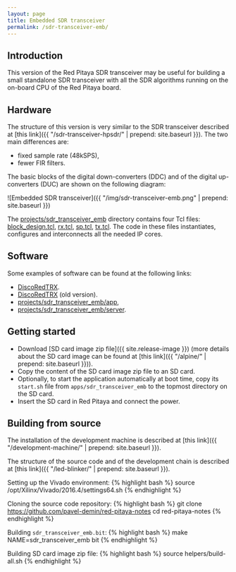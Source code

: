 ```yaml
---
layout: page
title: Embedded SDR transceiver
permalink: /sdr-transceiver-emb/
---
```


Introduction
-----

This version of the Red Pitaya SDR transceiver may be useful for building a small standalone SDR transceiver with all the SDR algorithms running on the on-board CPU of the Red Pitaya board.

Hardware
-----

The structure of this version is very similar to the SDR transceiver described at [this link]({{ "/sdr-transceiver-hpsdr/" | prepend: site.baseurl }}). The two main differences are:

 - fixed sample rate (48kSPS),
 - fewer FIR filters.

The basic blocks of the digital down-converters (DDC) and of the digital up-converters (DUC) are shown on the following diagram:

![Embedded SDR transceiver]({{ "/img/sdr-transceiver-emb.png" | prepend: site.baseurl }})

The [projects/sdr_transceiver_emb](https://github.com/pavel-demin/red-pitaya-notes/tree/master/projects/sdr_transceiver_emb) directory contains four Tcl files: [block_design.tcl](https://github.com/pavel-demin/red-pitaya-notes/blob/master/projects/sdr_transceiver_emb/block_design.tcl), [rx.tcl](https://github.com/pavel-demin/red-pitaya-notes/blob/master/projects/sdr_transceiver_emb/rx.tcl), [sp.tcl](https://github.com/pavel-demin/red-pitaya-notes/blob/master/projects/sdr_transceiver_emb/sp.tcl), [tx.tcl](https://github.com/pavel-demin/red-pitaya-notes/blob/master/projects/sdr_transceiver_emb/tx.tcl). The code in these files instantiates, configures and interconnects all the needed IP cores.

Software
-----

Some examples of software can be found at the following links:

 - [DiscoRedTRX](https://github.com/ted051/DiscoRedTRX).
 - [DiscoRedTRX](https://github.com/pavel-demin/DiscoRedTRX) (old version).
 - [projects/sdr_transceiver_emb/app](https://github.com/pavel-demin/red-pitaya-notes/tree/master/projects/sdr_transceiver_emb/app),
 - [projects/sdr_transceiver_emb/server](https://github.com/pavel-demin/red-pitaya-notes/tree/master/projects/sdr_transceiver_emb/server).

Getting started
-----

 - Download [SD card image zip file]({{ site.release-image }}) (more details about the SD card image can be found at [this link]({{ "/alpine/" | prepend: site.baseurl }})).
 - Copy the content of the SD card image zip file to an SD card.
 - Optionally, to start the application automatically at boot time, copy its `start.sh` file from `apps/sdr_transceiver_emb` to the topmost directory on the SD card.
 - Insert the SD card in Red Pitaya and connect the power.

Building from source
-----

The installation of the development machine is described at [this link]({{ "/development-machine/" | prepend: site.baseurl }}).

The structure of the source code and of the development chain is described at [this link]({{ "/led-blinker/" | prepend: site.baseurl }}).

Setting up the Vivado environment:
{% highlight bash %}
source /opt/Xilinx/Vivado/2016.4/settings64.sh
{% endhighlight %}

Cloning the source code repository:
{% highlight bash %}
git clone https://github.com/pavel-demin/red-pitaya-notes
cd red-pitaya-notes
{% endhighlight %}

Building `sdr_transceiver_emb.bit`:
{% highlight bash %}
make NAME=sdr_transceiver_emb bit
{% endhighlight %}

Building SD card image zip file:
{% highlight bash %}
source helpers/build-all.sh
{% endhighlight %}
